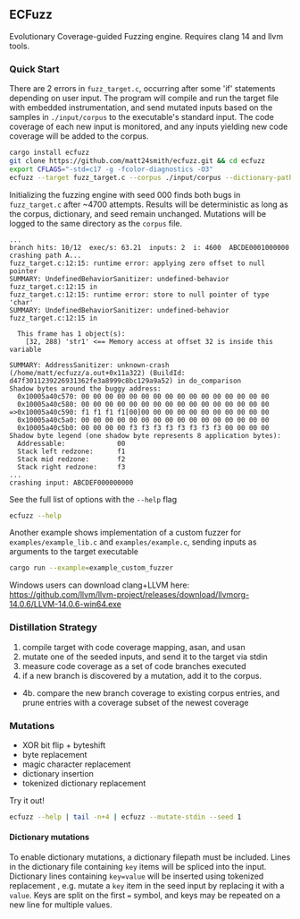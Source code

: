 ## ECFuzz
Evolutionary Coverage-guided Fuzzing engine. Requires clang 14 and llvm tools.

### Quick Start
There are 2 errors in ``fuzz_target.c``, occurring after some 'if' statements depending on user input.
The program will compile and run the target file with embedded instrumentation, and send mutated inputs based on the samples in ``./input/corpus`` to the executable's standard input.
The code coverage of each new input is monitored, and any inputs yielding new code coverage will be added to the corpus.

```bash
cargo install ecfuzz
git clone https://github.com/matt24smith/ecfuzz.git && cd ecfuzz
export CFLAGS="-std=c17 -g -fcolor-diagnostics -O3"
ecfuzz --target fuzz_target.c --corpus ./input/corpus --dictionary-path input/sample.dict --seed 000 --iterations 5000
```

Initializing the fuzzing engine with seed 000 finds both bugs in ``fuzz_target.c`` after ~4700 attempts.
Results will be deterministic as long as the corpus, dictionary, and seed remain unchanged.
Mutations will be logged to the same directory as the ``corpus`` file.

```text
...
branch hits: 10/12  exec/s: 63.21  inputs: 2  i: 4600  ABCDE0001000000
crashing path A...
fuzz_target.c:12:15: runtime error: applying zero offset to null pointer       
SUMMARY: UndefinedBehaviorSanitizer: undefined-behavior fuzz_target.c:12:15 in 
fuzz_target.c:12:15: runtime error: store to null pointer of type 'char'
SUMMARY: UndefinedBehaviorSanitizer: undefined-behavior fuzz_target.c:12:15 in

  This frame has 1 object(s):
    [32, 288) 'str1' <== Memory access at offset 32 is inside this variable

SUMMARY: AddressSanitizer: unknown-crash (/home/matt/ecfuzz/a.out+0x11a322) (BuildId: d47f3011239226931362fe3a8999c8bc129a9a52) in do_comparison
Shadow bytes around the buggy address:
  0x10005a40c570: 00 00 00 00 00 00 00 00 00 00 00 00 00 00 00 00
  0x10005a40c580: 00 00 00 00 00 00 00 00 00 00 00 00 00 00 00 00
=>0x10005a40c590: f1 f1 f1 f1[00]00 00 00 00 00 00 00 00 00 00 00
  0x10005a40c5a0: 00 00 00 00 00 00 00 00 00 00 00 00 00 00 00 00
  0x10005a40c5b0: 00 00 00 00 f3 f3 f3 f3 f3 f3 f3 f3 00 00 00 00
Shadow byte legend (one shadow byte represents 8 application bytes):
  Addressable:             00 
  Stack left redzone:      f1
  Stack mid redzone:       f2
  Stack right redzone:     f3
...
crashing input: ABCDEF000000000
```


See the full list of options with the ``--help`` flag

```bash
ecfuzz --help
```


Another example shows implementation of a custom fuzzer for ``examples/example_lib.c`` and ``examples/example.c``, sending inputs as arguments to the target executable
```bash
cargo run --example=example_custom_fuzzer
```

Windows users can download clang+LLVM here: 
https://github.com/llvm/llvm-project/releases/download/llvmorg-14.0.6/LLVM-14.0.6-win64.exe


### Distillation Strategy
1. compile target with code coverage mapping, asan, and usan
2. mutate one of the seeded inputs, and send it to the target via stdin
3. measure code coverage as a set of code branches executed
4. if a new branch is discovered by a mutation, add it to the corpus.
  - 4b. compare the new branch coverage to existing corpus entries,
    and prune entries with a coverage subset of the newest coverage


### Mutations
- XOR bit flip + byteshift
- byte replacement
- magic character replacement
- dictionary insertion
- tokenized dictionary replacement

Try it out!
```bash
ecfuzz --help | tail -n+4 | ecfuzz --mutate-stdin --seed 1
```


#### Dictionary mutations
To enable dictionary mutations, a dictionary filepath must be included.
Lines in the dictionary file containing `key` items will be spliced into the input.
Dictionary lines containing `key=value` will be inserted using tokenized replacement , e.g. mutate a `key` item in the seed input by replacing it with a `value`. 
Keys are split on the first `=` symbol, and keys may be repeated on a new line for multiple values.

